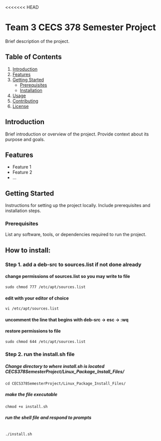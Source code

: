 <<<<<<< HEAD

# Team 3 CECS 378 Semester Project

Brief description of the project.

## Table of Contents

1. [Introduction](#introduction)
2. [Features](#features)
3. [Getting Started](#getting-started)
    - [Prerequisites](#prerequisites)
    - [Installation](#installation)
4. [Usage](#usage)
5. [Contributing](#contributing)
6. [License](#license)

## Introduction

Brief introduction or overview of the project. Provide context about its purpose and goals.

## Features

- Feature 1
- Feature 2
- ...

## Getting Started

Instructions for setting up the project locally. Include prerequisites and installation steps.

### Prerequisites

List any software, tools, or dependencies required to run the project.

## How to install:

### Step 1. add a deb-src to sources.list if not done already
#### change permissions of sources.list so you may write to file
```
sudo chmod 777 /etc/apt/sources.list
```

#### edit with your editor of choice
```
vi /etc/apt/sources.list
```
#### uncomment the line that begins with deb-src -> esc -> :wq

#### restore permissions to file
```
sudo chmod 644 /etc/apt/sources.list
```

### Step 2. run the install.sh file 
##### Change directory to where install.sh is located CECS378SemesterProject/Linux_Package_Install_Files/

```
cd CECS378SemesterProject/Linux_Package_Install_Files/
```

##### make the file executable
```
chmod +x install.sh
```
##### run the shell file and respond to prompts
```

./install.sh
```
